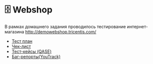 # 🗄 Webshop 

В рамках домашнего задания проводилось тестирование интернет-магазина http://demowebshop.tricentis.com/ 

<ul>
<li>  <a href="https://docs.google.com/spreadsheets/d/1-W0rbGUVhYqkApNuw9TUojjdfWC41enX/edit?usp=sharing&ouid=110162778668144602279&rtpof=true&sd=true">Тест план</a></li> 
<li>  <a href="https://docs.google.com/spreadsheets/d/1-PjBSM9ypKhuuuKoQQMvkaV_Z0DzprDs/edit?usp=sharing&ouid=110162778668144602279&rtpof=true&sd=true"> Чек-лист</a> </li>
<li> <a href="https://drive.google.com/drive/folders/1rynBvumdASAXvSJ1XZXdCHKGfK0czADB?usp=sharing">Тест-кейсы (QASE)</a></li>
<li>  <a href="https://drive.google.com/drive/folders/1D-MgHhMFvyjHNF7bndTaplL1SXNP3ZMz?usp=sharing">Баг-репорты(YouTrack)</a> </li>
</ul>
